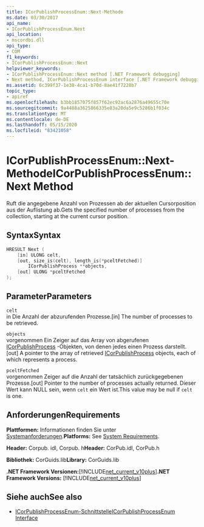 ```yaml
---
title: ICorPublishProcessEnum::Next-Methode
ms.date: 03/30/2017
api_name:
- ICorPublishProcessEnum.Next
api_location:
- mscordbi.dll
api_type:
- COM
f1_keywords:
- ICorPublishProcessEnum::Next
helpviewer_keywords:
- ICorPublishProcessEnum::Next method [.NET Framework debugging]
- Next method, ICorPublishProcessEnum interface [.NET Framework debugging]
ms.assetid: 6c399f37-1e38-4ca1-b70d-8ae41f7228b7
topic_type:
- apiref
ms.openlocfilehash: b3bb1857075f857f62ec92ac6a2876a49655c70e
ms.sourcegitcommit: 9a4488a3625866335e83a20da5e9c5286b1f034c
ms.translationtype: MT
ms.contentlocale: de-DE
ms.lasthandoff: 05/15/2020
ms.locfileid: "83421058"
---
```

# <a name="icorpublishprocessenumnext-method"></a><span data-ttu-id="9f05d-102">ICorPublishProcessEnum::Next-Methode</span><span class="sxs-lookup"><span data-stu-id="9f05d-102">ICorPublishProcessEnum::Next Method</span></span>
<span data-ttu-id="9f05d-103">Ruft die angegebene Anzahl von Prozessen ab der aktuellen Cursorposition aus der Auflistung ab.</span><span class="sxs-lookup"><span data-stu-id="9f05d-103">Gets the specified number of processes from the collection, starting at the current cursor position.</span></span>  
  
## <a name="syntax"></a><span data-ttu-id="9f05d-104">Syntax</span><span class="sxs-lookup"><span data-stu-id="9f05d-104">Syntax</span></span>  
  
```cpp  
HRESULT Next (  
    [in] ULONG celt,  
    [out, size_is(celt), length_is(*pceltFetched)]  
        ICorPublishProcess **objects,  
    [out] ULONG *pceltFetched  
);  
```  
  
## <a name="parameters"></a><span data-ttu-id="9f05d-105">Parameter</span><span class="sxs-lookup"><span data-stu-id="9f05d-105">Parameters</span></span>  
 `celt`  
 <span data-ttu-id="9f05d-106">in Die Anzahl der abzurufenden Prozesse.</span><span class="sxs-lookup"><span data-stu-id="9f05d-106">[in] The number of processes to be retrieved.</span></span>  
  
 `objects`  
 <span data-ttu-id="9f05d-107">vorgenommen Ein Zeiger auf das Array von abgerufenen [ICorPublishProcess](icorpublishprocess-interface.md) -Objekten, von denen jedes einen Prozess darstellt.</span><span class="sxs-lookup"><span data-stu-id="9f05d-107">[out] A pointer to the array of retrieved [ICorPublishProcess](icorpublishprocess-interface.md) objects, each of which represents a process.</span></span>  
  
 `pceltFetched`  
 <span data-ttu-id="9f05d-108">vorgenommen Zeiger auf die Anzahl der tatsächlich zurückgegebenen Prozesse.</span><span class="sxs-lookup"><span data-stu-id="9f05d-108">[out] Pointer to the number of processes actually returned.</span></span> <span data-ttu-id="9f05d-109">Dieser Wert kann NULL sein, wenn `celt` ein Wert ist.</span><span class="sxs-lookup"><span data-stu-id="9f05d-109">This value may be null if `celt` is one.</span></span>  
  
## <a name="requirements"></a><span data-ttu-id="9f05d-110">Anforderungen</span><span class="sxs-lookup"><span data-stu-id="9f05d-110">Requirements</span></span>  
 <span data-ttu-id="9f05d-111">**Plattformen:** Informationen finden Sie unter [Systemanforderungen](../../get-started/system-requirements.md).</span><span class="sxs-lookup"><span data-stu-id="9f05d-111">**Platforms:** See [System Requirements](../../get-started/system-requirements.md).</span></span>  
  
 <span data-ttu-id="9f05d-112">**Header:** Corpub. idl, Corpub. h</span><span class="sxs-lookup"><span data-stu-id="9f05d-112">**Header:** CorPub.idl, CorPub.h</span></span>  
  
 <span data-ttu-id="9f05d-113">**Bibliothek:** CorGuids.lib</span><span class="sxs-lookup"><span data-stu-id="9f05d-113">**Library:** CorGuids.lib</span></span>  
  
 <span data-ttu-id="9f05d-114">**.NET Framework Versionen:**[!INCLUDE[net_current_v10plus](../../../../includes/net-current-v10plus-md.md)]</span><span class="sxs-lookup"><span data-stu-id="9f05d-114">**.NET Framework Versions:** [!INCLUDE[net_current_v10plus](../../../../includes/net-current-v10plus-md.md)]</span></span>  
  
## <a name="see-also"></a><span data-ttu-id="9f05d-115">Siehe auch</span><span class="sxs-lookup"><span data-stu-id="9f05d-115">See also</span></span>

- [<span data-ttu-id="9f05d-116">ICorPublishProcessEnum-Schnittstelle</span><span class="sxs-lookup"><span data-stu-id="9f05d-116">ICorPublishProcessEnum Interface</span></span>](icorpublishprocessenum-interface.md)
